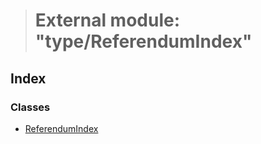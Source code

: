 > # External module: "type/ReferendumIndex"

## Index

### Classes

* [ReferendumIndex](../classes/_type_referendumindex_.referendumindex.md)